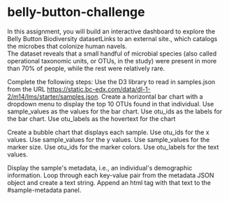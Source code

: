 # belly-button-challenge                             
In this assignment, you will build an interactive dashboard to explore the Belly Button Biodiversity datasetLinks to an external site., which catalogs the microbes that colonize human navels.                                       
The dataset reveals that a small handful of microbial species (also called operational taxonomic units, or OTUs, in the study) were present in more than 70% of people, while the rest were relatively rare.                

Complete the following steps:
Use the D3 library to read in samples.json from the URL https://static.bc-edx.com/data/dl-1-2/m14/lms/starter/samples.json.
Create a horizontal bar chart with a dropdown menu to display the top 10 OTUs found in that individual.
Use sample_values as the values for the bar chart.
Use otu_ids as the labels for the bar chart.
Use otu_labels as the hovertext for the chart

Create a bubble chart that displays each sample.
Use otu_ids for the x values.
Use sample_values for the y values.
Use sample_values for the marker size.
Use otu_ids for the marker colors.
Use otu_labels for the text values.

Display the sample's metadata, i.e., an individual's demographic information.
Loop through each key-value pair from the metadata JSON object and create a text string.
Append an html tag with that text to the #sample-metadata panel.

